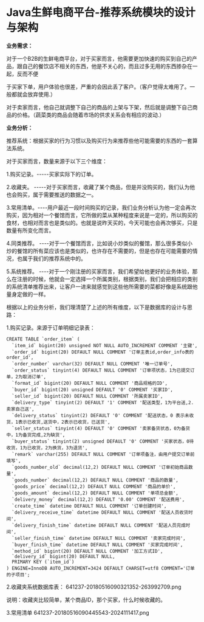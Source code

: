 # Java生鲜电商平台-推荐系统模块的设计与架构

**业务需求：**

对于一个B2B的生鲜电商平台，对于买家而言，他需要更加快速的购买到自己的产品，跟自己的餐饮店不相关的东西，他是不关心的，而且过多无用的东西掺杂在一起，反而不便

于买家下单，用户体验也很差，严重的会因此丢了客户。（客户觉得太难用了。一般都就会放弃使用.）

对于卖家而言，他自己就调整下自己的商品的上架与下架，然后就是调整下自己商品的价格。（蔬菜类的商品会随着市场的供求关系会有相应的波动.）

**业务分析：**

推荐系统：根据买家的行为习惯以及购买行为来推荐些他可能需要的东西的一套算法系统。

对于买家而言，数量来源于以下三个维度：

1.购买记录。-----买家实际下的订单。

2.收藏夹。   -----对于买家而言，收藏了某个商品，但是并没购买的，我们认为他也会购买，属于需要推送的数据之一。

3.常用清单。----用户最近一段时间购买的记录，我们业务分析认为他一定会再次购买，因为相对一个餐馆而言，它所做的菜从某种程度来说是一定的，所以购买的食材，也相对而言也是类似的。也就是说昨天买的，今天可能也会再次够买，只是数量有所变化而言。

4.同类推荐。  ----对于一个餐馆而言，比如说小炒类似的餐馆，那么很多类似小炒的餐馆的所有菜应该也是类似的，也许存在不需要的，但是也存在可能需要的情况，也属于我们的推荐系统中的。

5.系统推荐。  ----对于一个刚注册的买家而言，我们希望给他更好的业务体验，那么在注册的时候，他就会一定选择一个所属类别，根据类别，我们会把相应的类别的系统清单推荐出来，让客户一进来就感觉到这些他所需要的菜都好像是系统跟他量身定做的一样。


根据以上的业务分析，我们理清楚了上述的所有维度，以下是数据库的设计与思路：

1.购买记录。来源于订单明细记录表：


```
CREATE TABLE `order_item` (
  `item_id` bigint(20) unsigned NOT NULL AUTO_INCREMENT COMMENT '主键',
  `order_id` bigint(20) DEFAULT NULL COMMENT '订单主表id,order_info表的order_id',
  `order_number` varchar(32) DEFAULT NULL COMMENT '唯一订单号',
  `order_status` tinyint(4) DEFAULT NULL COMMENT '订单项状态，1为已提交订单，2为取消订单',
  `format_id` bigint(20) DEFAULT NULL COMMENT '商品规格的ID',
  `buyer_id` bigint(20) unsigned DEFAULT '0' COMMENT '买家ID',
  `seller_id` bigint(20) DEFAULT NULL COMMENT '所属卖家ID',
  `delivery_type` tinyint(2) DEFAULT '1' COMMENT '配送类型，1为平台送,2.卖家自己送',
  `delivery_status` tinyint(2) DEFAULT '0' COMMENT '配送状态，0 表示未收货，1表示已收货,送货中，2表示已收货，已送货',
  `seller_status` tinyint(4) DEFAULT '0' COMMENT '卖家备货状态，0为备货中，1为备货完成,2为缺货',
  `buyer_status` tinyint(2) unsigned DEFAULT '0' COMMENT '买家状态，0待收货，1为已收货，2为换货，3为退货',
  `remark` varchar(255) DEFAULT NULL COMMENT '订单项备注，由用户提交订单前填写',
  `goods_number_old` decimal(12,2) DEFAULT NULL COMMENT '订单初始商品数量',
  `goods_number` decimal(12,2) DEFAULT NULL COMMENT '商品的数量',
  `goods_price` decimal(12,2) DEFAULT NULL COMMENT '商品的单价',
  `goods_amount` decimal(12,2) DEFAULT NULL COMMENT '单项总金额',
  `delivery_money` decimal(12,2) DEFAULT '0.00' COMMENT '配送费用',
  `create_time` datetime DEFAULT NULL COMMENT '订单创建时间',
  `delivery_receive_time` datetime DEFAULT NULL COMMENT '配送人员收货时间',
  `delivery_finish_time` datetime DEFAULT NULL COMMENT '配送人员完成时间',
  `seller_finish_time` datetime DEFAULT NULL COMMENT '卖家完成时间',
  `buyer_finish_time` datetime DEFAULT NULL COMMENT '买家完成时间',
  `method_id` bigint(20) DEFAULT NULL COMMENT '加工方式ID',
  `delivery_id` bigint(20) DEFAULT NULL,
  PRIMARY KEY (`item_id`)
) ENGINE=InnoDB AUTO_INCREMENT=3424 DEFAULT CHARSET=utf8 COMMENT='订单的子项目';
```

2.收藏夹系统数据库表：
641237-20180516090321352-263992709.png

说明：收藏夹比较简单，某个商品ID，那个买家，什么时候收藏的。

3.常用清单
641237-20180516090445543-2024111417.png